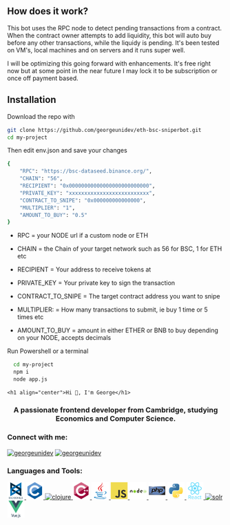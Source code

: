 ## How does it work?
This bot uses the RPC node to detect pending transactions from a contract. When the contract owner attempts to add liquidity, this bot will auto buy before any other transactions, while the liquidy is pending.
It's been tested on VM's, local machines and on servers and it runs super well. 

I will be optimizing this going forward with enhancements. It's free right now but at some point in the near future I may lock it to be subscription or once off payment based. 

## Installation

Download the repo with

```bash
git clone https://github.com/georgeunidev/eth-bsc-sniperbot.git
cd my-project
```
Then edit env.json and save your changes

```bash
{
    "RPC": "https://bsc-dataseed.binance.org/", 
    "CHAIN": "56", 
    "RECIPIENT": "0x00000000000000000000000000",  
    "PRIVATE_KEY": "xxxxxxxxxxxxxxxxxxxxxxxxxx",   
    "CONTRACT_TO_SNIPE": "0x000000000000000", 
    "MULTIPLIER": "1",
    "AMOUNT_TO_BUY": "0.5" 
}
``` 
* RPC = your NODE url if a custom node or ETH

* CHAIN = the Chain of your target network such as 56 for BSC, 1 for ETH etc

* RECIPIENT = Your address to receive tokens at 

* PRIVATE_KEY = Your private key to sign the transaction

* CONTRACT_TO_SNIPE =  The target contract address you want to snipe

* MULTIPLIER: = How many transactions to submit, ie buy 1 time or 5 times etc

* AMOUNT_TO_BUY = amount in either ETHER or BNB to buy depending on your NODE, accepts decimals




Run Powershell or a terminal

```bash
  cd my-project
  npm i
  node app.js
```


    <h1 align="center">Hi 👋, I'm George</h1>
<h3 align="center">A passionate frontend developer from Cambridge, studying Economics and Computer Science.</h3>

<h3 align="left">Connect with me:</h3>
<p align="left">
<a href="https://stackoverflow.com/users/1315271/george" target="blank"><img align="center" src="https://raw.githubusercontent.com/rahuldkjain/github-profile-readme-generator/master/src/images/icons/Social/stack-overflow.svg" alt="georgeunidev" height="30" width="40" /></a>
<a href="https://medium.com/@g.email_65434" target="blank"><img align="center" src="https://raw.githubusercontent.com/rahuldkjain/github-profile-readme-generator/master/src/images/icons/Social/medium.svg" alt="georgeunidev" height="30" width="40" /></a>
</p>

<h3 align="left">Languages and Tools:</h3>
<p align="left"> <a href="https://backbonejs.org" target="_blank" rel="noreferrer"> <img src="https://raw.githubusercontent.com/devicons/devicon/master/icons/backbonejs/backbonejs-original-wordmark.svg" alt="backbonejs" width="40" height="40"/> </a> <a href="https://www.cprogramming.com/" target="_blank" rel="noreferrer"> <img src="https://raw.githubusercontent.com/devicons/devicon/master/icons/c/c-original.svg" alt="c" width="40" height="40"/> </a> <a href="https://clojure.org/" target="_blank" rel="noreferrer"> <img src="https://upload.wikimedia.org/wikipedia/commons/5/5d/Clojure_logo.svg" alt="clojure" width="40" height="40"/> </a> <a href="https://www.w3schools.com/cpp/" target="_blank" rel="noreferrer"> <img src="https://raw.githubusercontent.com/devicons/devicon/master/icons/cplusplus/cplusplus-original.svg" alt="cplusplus" width="40" height="40"/> </a> <a href="https://www.java.com" target="_blank" rel="noreferrer"> <img src="https://raw.githubusercontent.com/devicons/devicon/master/icons/java/java-original.svg" alt="java" width="40" height="40"/> </a> <a href="https://developer.mozilla.org/en-US/docs/Web/JavaScript" target="_blank" rel="noreferrer"> <img src="https://raw.githubusercontent.com/devicons/devicon/master/icons/javascript/javascript-original.svg" alt="javascript" width="40" height="40"/> </a> <a href="https://nodejs.org" target="_blank" rel="noreferrer"> <img src="https://raw.githubusercontent.com/devicons/devicon/master/icons/nodejs/nodejs-original-wordmark.svg" alt="nodejs" width="40" height="40"/> </a> <a href="https://www.php.net" target="_blank" rel="noreferrer"> <img src="https://raw.githubusercontent.com/devicons/devicon/master/icons/php/php-original.svg" alt="php" width="40" height="40"/> </a> <a href="https://www.python.org" target="_blank" rel="noreferrer"> <img src="https://raw.githubusercontent.com/devicons/devicon/master/icons/python/python-original.svg" alt="python" width="40" height="40"/> </a> <a href="https://reactjs.org/" target="_blank" rel="noreferrer"> <img src="https://raw.githubusercontent.com/devicons/devicon/master/icons/react/react-original-wordmark.svg" alt="react" width="40" height="40"/> </a> <a href="https://lucene.apache.org/solr/" target="_blank" rel="noreferrer"> <img src="https://www.vectorlogo.zone/logos/apache_solr/apache_solr-icon.svg" alt="solr" width="40" height="40"/> </a> <a href="https://vuejs.org/" target="_blank" rel="noreferrer"> <img src="https://raw.githubusercontent.com/devicons/devicon/master/icons/vuejs/vuejs-original-wordmark.svg" alt="vuejs" width="40" height="40"/> </a> </p>

